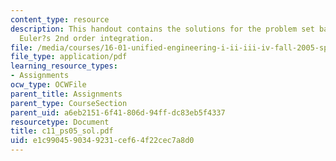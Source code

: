 ```yaml
---
content_type: resource
description: This handout contains the solutions for the problem set based on the
  Euler?s 2nd order integration.
file: /media/courses/16-01-unified-engineering-i-ii-iii-iv-fall-2005-spring-2006/e1c9904590349231cef64f22cec7a8d0_c11_ps05_sol.pdf
file_type: application/pdf
learning_resource_types:
- Assignments
ocw_type: OCWFile
parent_title: Assignments
parent_type: CourseSection
parent_uid: a6eb2151-6f41-806d-94ff-dc83eb5f4337
resourcetype: Document
title: c11_ps05_sol.pdf
uid: e1c99045-9034-9231-cef6-4f22cec7a8d0
---
```

